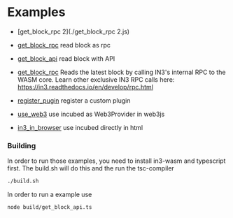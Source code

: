 # Examples


-  [get_block_rpc 2](./get_block_rpc 2.js)
   
-  [get_block_rpc](./get_block_rpc.js)
   read block as rpc

-  [get_block_api](./get_block_api.ts)
   read block with API

-  [get_block_rpc](./get_block_rpc.ts)
   Reads the latest block by calling IN3's internal RPC to the WASM core.
Learn other exclusive IN3 RPC calls here: https://in3.readthedocs.io/en/develop/rpc.html

-  [register_pugin](./register_pugin.ts)
   register a custom plugin

-  [use_web3](./use_web3.ts)
   use incubed as Web3Provider in web3js 

-  [in3_in_browser](./in3_in_browser.html)
   use incubed directly in html 

### Building 

In order to run those examples, you need to install in3-wasm and typescript first.
The build.sh will do this and the run the tsc-compiler

```sh
./build.sh
```

In order to run a example use

```
node build/get_block_api.ts
```

